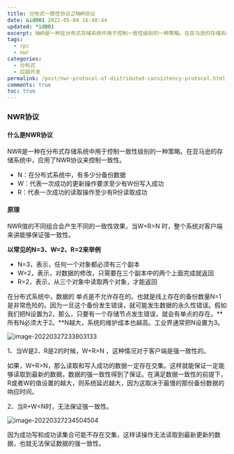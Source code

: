 ```yaml
---
title: 分布式一致性协议之NWR协议
date: &id001 2022-05-04 16:40:44
updated: *id001
excerpt: NWR是一种在分布式存储系统中用于控制一致性级别的一种策略。在亚马逊的存储系统中，应用了NWR协议来控制一致性。
tags:
  - rpc
  - nwr
categories:
  - 分布式
  - 后端开发
permalink: /post/nwr-protocol-of-distributed-consistency-protocol.html
comments: true
toc: true
---
```

### NWR协议

#### 什么是NWR协议

NWR是一种在分布式存储系统中用于控制一致性级别的一种策略。在亚马逊的存储系统中，应用了NWR协议来控制一致性。

- N：在分布式系统中，有多少分备份数据
- W：代表一次成功的更新操作要求至少有W份写入成功
- R：代表一次成功的读取操作至少有R份读取成功

#### 原理

NWR值的不同组合会产生不同的一致性效果，当W+R>N 时，整个系统对客户端来讲能够保证强一致性。

**以常见的N=3、W=2、R=2来举例**

- N=3，表示，任何一个对象都必须有三个副本
- W=2，表示，对数据的修改，只需要在三个副本中的两个上面完成就返回
- R=2，表示，从三个对象中读取两个对象，才能返回

在分布式系统中，数据的 单点是不允许存在的。也就是线上存在的备份数量N=1是非常危险的。因为一旦这个备份发生错误，就可能发生数据的永久性错误。假如我们把N设置为2，那么，只要有一个存储节点发生错误，就会有单点的存在。**所有N必须大于2。**N越大，系统的维护成本也越高。工业界通常把N设置为3。

![image-20220327233803133](https://img1.terwer.space/image-20220327233803133.png)

1、当W是2、R是2的时候，W+R>N ，这种情况对于客户端是强一致性的。

如果，W+R>N，那么读取和写入成功的数据一定存在交集。这样就能保证一定能够读取到最新的数据，数据的强一致性得到了保证。在满足数据一致性的前提下，R或者W的值设置的越大，则系统延迟越大，因为这取决于最慢的那份备份数据的响应时间。

2、当R+W<N时，无法保证强一致性。

![image-20220327234504504](https://img1.terwer.space/image-20220327234504504.png)

因为成功写和成功读集合可能不存在交集，这样读操作无法读取到最新更新的数据，也就无法保证数据的强一致性。